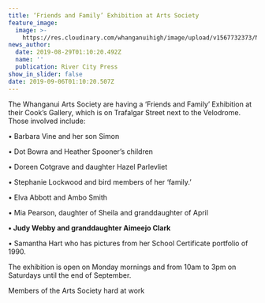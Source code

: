 ```yaml
---
title: ‘Friends and Family’ Exhibition at Arts Society
feature_image:
  image: >-
    https://res.cloudinary.com/whanganuihigh/image/upload/v1567732373/News/Judy_Webby.RCP_29.8.19.jpg
news_author:
  date: 2019-08-29T01:10:20.492Z
  name: ''
  publication: River City Press
show_in_slider: false
date: 2019-09-06T01:10:20.507Z
---
```

The Whanganui Arts Society are having a ‘Friends and Family’ Exhibition at their Cook’s Gallery, which is on Trafalgar Street next to the Velodrome. Those involved include:

• Barbara Vine and her son Simon

• Dot Bowra and Heather Spooner’s children

• Doreen Cotgrave and daughter Hazel Parlevliet

• Stephanie Lockwood and bird members of her ‘family.’

• Elva Abbott and Ambo Smith

• Mia Pearson, daughter of Sheila and granddaughter of April

**• Judy Webby and granddaughter Aimeejo Clark**

• Samantha Hart who has pictures from her School Certificate portfolio of 1990.

The exhibition is open on Monday mornings and from 10am to 3pm on Saturdays until the end of September.



Members of the Arts Society hard at work
